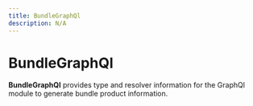 ```yaml
---
title: BundleGraphQl
description: N/A
---
```


# BundleGraphQl

**BundleGraphQl** provides type and resolver information for the GraphQl module
to generate bundle product information.
